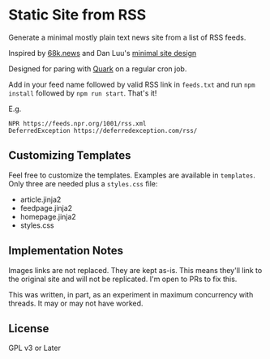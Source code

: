 # Static Site from RSS

Generate a minimal mostly plain text news site from a list of RSS
feeds. 

Inspired by [68k.news](http://68k.news/) and Dan Luu's [minimal site
design](https://danluu.com/octopress-speedup/) 

Designed for paring with
[Quark](https://github.com/valexandersaulys/quark-Docker-image) on a
regular cron job. 

Add in your feed name followed by valid RSS link in `feeds.txt` and
run `npm install` followed by `npm run start`. That's it!

E.g.
```
NPR https://feeds.npr.org/1001/rss.xml
DeferredException https://deferredexception.com/rss/
```

## Customizing Templates

Feel free to customize the templates. Examples are available in
`templates`. Only three are needed plus a `styles.css` file:

+ article.jinja2  
+ feedpage.jinja2  
+ homepage.jinja2  
+ styles.css


## Implementation Notes

Images links are not replaced. They are kept as-is. This means they'll
link to the original site and will not be replicated. I'm open to PRs
to fix this. 

This was written, in part, as an experiment in maximum concurrency
with threads. It may or may not have worked. 


## License

GPL v3 or Later

